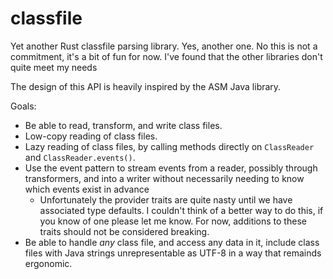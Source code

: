 # classfile

Yet another Rust classfile parsing library. Yes, another one. No this is not a commitment, it's a bit of fun for now. I've found that the other libraries don't quite meet my needs

The design of this API is heavily inspired by the ASM Java library.

Goals:
- Be able to read, transform, and write class files.
- Low-copy reading of class files.
- Lazy reading of class files, by calling methods directly on `ClassReader` and `ClassReader.events()`.
- Use the event pattern to stream events from a reader, possibly through transformers, and into a writer without necessarily needing to know which events exist in advance
  - Unfortunately the provider traits are quite nasty until we have associated type defaults. I couldn't think of a better way to do this, if you know of one please let me know. For now, additions to these traits should not be considered breaking.
- Be able to handle *any* class file, and access any data in it, include class files with Java strings unrepresentable as UTF-8 in a way that remainds ergonomic.
